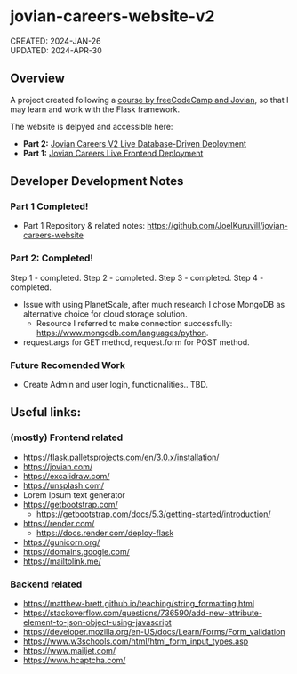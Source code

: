 # jovian-careers-website-v2
CREATED: 2024-JAN-26\
UPDATED: 2024-APR-30

## Overview
A project created following a [course by freeCodeCamp and Jovian](https://www.freecodecamp.org/news/develop-database-driven-web-apps-with-python-flask-and-mysql/), so that I may learn and work with the Flask framework. 

The website is delpyed and accessible here: 
- **Part 2:** [Jovian Careers V2 Live Database-Driven Deployment](https://jovian-careers-website-v2-14w3.onrender.com)
- **Part 1:** [Jovian Careers Live Frontend Deployment](https://jovian-careers-website-594h.onrender.com)

## Developer Development Notes
### Part 1 Completed!
- Part 1 Repository & related notes: https://github.com/JoelKuruvill/jovian-careers-website

### Part 2: Completed!
Step 1 - completed.
Step 2 - completed.
Step 3 - completed.
Step 4 - completed.
- Issue with using PlanetScale, after much research I chose MongoDB as alternative choice for cloud storage solution.
  - Resource I referred to make connection successfully: https://www.mongodb.com/languages/python.
-  request.args for GET method, request.form for POST method.

### Future Recomended Work
- Create Admin and user login, functionalities.. TBD.

## Useful links:
### (mostly) Frontend related
- https://flask.palletsprojects.com/en/3.0.x/installation/
- https://jovian.com/
- https://excalidraw.com/
- https://unsplash.com/
- Lorem Ipsum text generator
- https://getbootstrap.com/
  - https://getbootstrap.com/docs/5.3/getting-started/introduction/
- https://render.com/
  - https://docs.render.com/deploy-flask 
- https://gunicorn.org/
- https://domains.google.com/
- https://mailtolink.me/

### Backend related
- https://matthew-brett.github.io/teaching/string_formatting.html
- https://stackoverflow.com/questions/736590/add-new-attribute-element-to-json-object-using-javascript
- https://developer.mozilla.org/en-US/docs/Learn/Forms/Form_validation
- https://www.w3schools.com/html/html_form_input_types.asp
- https://www.mailjet.com/
- https://www.hcaptcha.com/
